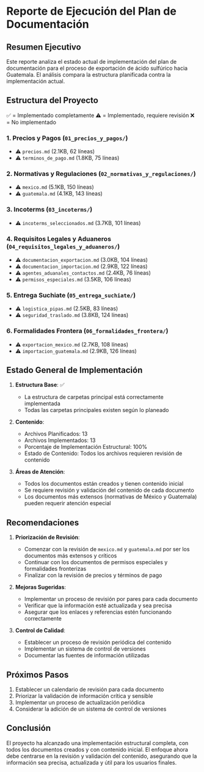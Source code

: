 # Reporte de Ejecución del Plan de Documentación

## Resumen Ejecutivo

Este reporte analiza el estado actual de implementación del plan de documentación para el proceso de exportación de ácido sulfúrico hacia Guatemala. El análisis compara la estructura planificada contra la implementación actual.

## Estructura del Proyecto

✅ = Implementado completamente
⚠️ = Implementado, requiere revisión
❌ = No implementado

### 1. Precios y Pagos (`01_precios_y_pagos/`)
- ⚠️ `precios.md` (2.1KB, 62 líneas)
- ⚠️ `terminos_de_pago.md` (1.8KB, 75 líneas)

### 2. Normativas y Regulaciones (`02_normativas_y_regulaciones/`)
- ⚠️ `mexico.md` (5.1KB, 150 líneas)
- ⚠️ `guatemala.md` (4.1KB, 143 líneas)

### 3. Incoterms (`03_incoterms/`)
- ⚠️ `incoterms_seleccionados.md` (3.7KB, 101 líneas)

### 4. Requisitos Legales y Aduaneros (`04_requisitos_legales_y_aduaneros/`)
- ⚠️ `documentacion_exportacion.md` (3.0KB, 104 líneas)
- ⚠️ `documentacion_importacion.md` (2.9KB, 122 líneas)
- ⚠️ `agentes_aduanales_contactos.md` (2.4KB, 76 líneas)
- ⚠️ `permisos_especiales.md` (3.5KB, 106 líneas)

### 5. Entrega Suchiate (`05_entrega_suchiate/`)
- ⚠️ `logistica_pipas.md` (2.5KB, 83 líneas)
- ⚠️ `seguridad_traslado.md` (3.8KB, 124 líneas)

### 6. Formalidades Frontera (`06_formalidades_frontera/`)
- ⚠️ `exportacion_mexico.md` (2.7KB, 108 líneas)
- ⚠️ `importacion_guatemala.md` (2.9KB, 126 líneas)

## Estado General de Implementación

1. **Estructura Base**: ✅
   - La estructura de carpetas principal está correctamente implementada
   - Todas las carpetas principales existen según lo planeado

2. **Contenido**:
   - Archivos Planificados: 13
   - Archivos Implementados: 13
   - Porcentaje de Implementación Estructural: 100%
   - Estado de Contenido: Todos los archivos requieren revisión de contenido

3. **Áreas de Atención**:
   - Todos los documentos están creados y tienen contenido inicial
   - Se requiere revisión y validación del contenido de cada documento
   - Los documentos más extensos (normativas de México y Guatemala) pueden requerir atención especial

## Recomendaciones

1. **Priorización de Revisión**:
   - Comenzar con la revisión de `mexico.md` y `guatemala.md` por ser los documentos más extensos y críticos
   - Continuar con los documentos de permisos especiales y formalidades fronterizas
   - Finalizar con la revisión de precios y términos de pago

2. **Mejoras Sugeridas**:
   - Implementar un proceso de revisión por pares para cada documento
   - Verificar que la información esté actualizada y sea precisa
   - Asegurar que los enlaces y referencias estén funcionando correctamente

3. **Control de Calidad**:
   - Establecer un proceso de revisión periódica del contenido
   - Implementar un sistema de control de versiones
   - Documentar las fuentes de información utilizadas

## Próximos Pasos

1. Establecer un calendario de revisión para cada documento
2. Priorizar la validación de información crítica y sensible
3. Implementar un proceso de actualización periódica
4. Considerar la adición de un sistema de control de versiones

## Conclusión

El proyecto ha alcanzado una implementación estructural completa, con todos los documentos creados y con contenido inicial. El enfoque ahora debe centrarse en la revisión y validación del contenido, asegurando que la información sea precisa, actualizada y útil para los usuarios finales. 
